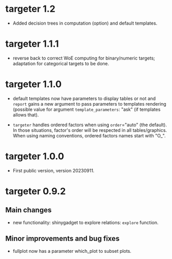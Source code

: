 

# targeter 1.2

* Added decision trees in computation (option) and default templates.  


# targeter 1.1.1

* reverse back to correct WoE computing for binary/numeric targets; adaptation
  for categorical targets to be done.



# targeter 1.1.0

* default templates now have parameters to display tables or not and `report` 
  gains a new argument to pass parameters to templates rendering (possible value
  for argument `template_parameters`: "ask" (if templates allows that).

* `targeter` handles ordered factors when using `order`="auto" (the default). In
  those situations, factor's order will be respected in all tables/graphics. 
  When using naming conventions, ordered factors names start with "O_".


# targeter 1.0.0

* First public version, version 20230911.


# targeter 0.9.2

## Main changes

* new functionality: shinygadget to explore relations: `explore` function.

## Minor improvements and bug fixes

* fullplot now has a parameter which_plot to subset plots.
